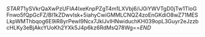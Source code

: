 $START$1ySVkrQaXwPzUFIA4IxeKnpPZgT4m1LXVbj6/iJ0iYWVTgD0jTw1TloGFnwo5fQpGcFZ/BI1kZDwvIsk+5iahyCwiGMMLCNQZ4zoEnGKdiO8wZ71MESLkpWMThbqog6E9iR8yrPewI9Ncx7JklJvIHNwiduchKH039opL3Guyr2eJzzbcHLKy3eBjAkcYUoKh2YXk5J4p6kz6RdMsQ78Wg==$END$